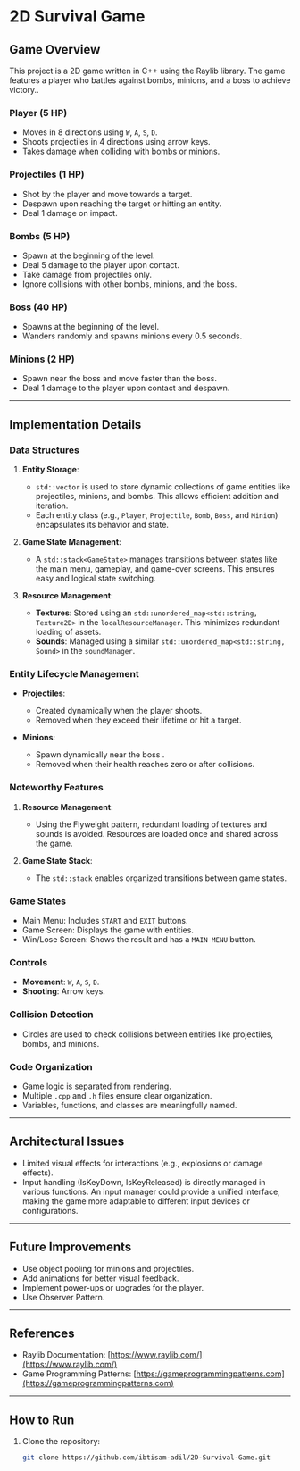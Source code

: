 # 2D Survival Game

## **Game Overview**
This project is a 2D game written in C++ using the Raylib library. The game features a player who battles against bombs, minions, and a boss to achieve victory..

### **Player (5 HP)**
- Moves in 8 directions using `W`, `A`, `S`, `D`.
- Shoots projectiles in 4 directions using arrow keys.
- Takes damage when colliding with bombs or minions.

### **Projectiles (1 HP)**
- Shot by the player and move towards a target.
- Despawn upon reaching the target or hitting an entity.
- Deal 1 damage on impact.

### **Bombs (5 HP)**
- Spawn at the beginning of the level.
- Deal 5 damage to the player upon contact.
- Take damage from projectiles only.
- Ignore collisions with other bombs, minions, and the boss.

### **Boss (40 HP)**
- Spawns at the beginning of the level.
- Wanders randomly and spawns minions every 0.5 seconds.

### **Minions (2 HP)**
- Spawn near the boss and move faster than the boss.
- Deal 1 damage to the player upon contact and despawn.

---

## **Implementation Details**

### **Data Structures**

1. **Entity Storage**:
    - `std::vector` is used to store dynamic collections of game entities like projectiles, minions, and bombs. This allows efficient addition and iteration.
    - Each entity class (e.g., `Player`, `Projectile`, `Bomb`, `Boss`, and `Minion`) encapsulates its behavior and state.
    
2. **Game State Management**:
    - A `std::stack<GameState>` manages transitions between states like the main menu, gameplay, and game-over screens. This ensures easy and logical state switching.
    
3. **Resource Management**:
    - **Textures**: Stored using an `std::unordered_map<std::string, Texture2D>` in the `localResourceManager`. This minimizes redundant loading of assets.
    - **Sounds**: Managed using a similar `std::unordered_map<std::string, Sound>` in the `soundManager`.

### **Entity Lifecycle Management**

- **Projectiles**:
    - Created dynamically when the player shoots.
    - Removed when they exceed their lifetime or hit a target.
    
- **Minions**:
    - Spawn dynamically near the boss .
    - Removed when their health reaches zero or after collisions.
    
### **Noteworthy Features**

1. **Resource Management**:
    - Using the Flyweight pattern, redundant loading of textures and sounds is avoided. Resources are loaded once and shared across the game.
    
2. **Game State Stack**:
    - The `std::stack` enables organized transitions between game states.

### **Game States**
- Main Menu: Includes `START` and `EXIT` buttons.
- Game Screen: Displays the game with entities.
- Win/Lose Screen: Shows the result and has a `MAIN MENU` button.

### **Controls**
- **Movement**: `W`, `A`, `S`, `D`.
- **Shooting**: Arrow keys.

### **Collision Detection**
- Circles are used to check collisions between entities like projectiles, bombs, and minions.

### **Code Organization**
- Game logic is separated from rendering.
- Multiple `.cpp` and `.h` files ensure clear organization.
- Variables, functions, and classes are meaningfully named.

---

## **Architectural Issues**
- Limited visual effects for interactions (e.g., explosions or damage effects).
- Input handling (IsKeyDown, IsKeyReleased) is directly managed in various functions. An input manager could provide a unified interface, making the game more adaptable to different input devices or configurations.

---

## **Future Improvements**
- Use object pooling for minions and projectiles.
- Add animations for better visual feedback.
- Implement power-ups or upgrades for the player.
- Use Observer Pattern.

---

## **References**
- Raylib Documentation: [https://www.raylib.com/](https://www.raylib.com/)
- Game Programming Patterns: [https://gameprogrammingpatterns.com](https://gameprogrammingpatterns.com)

---

## **How to Run**
1. Clone the repository:
   ```bash
   git clone https://github.com/ibtisam-adil/2D-Survival-Game.git
   

